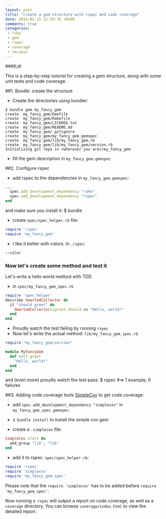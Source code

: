 ```yaml
---
layout: post
title: "create a gem structure with rspec and code coverage"
date: 2014-02-15 21:59:36 +0100
comments: true
categories: 
 - ruby
 - gem
 - rspec
 - coverage
 - recipie
---
```


###tl;dr

This is a step-by-step tutorial for creating a gem structure, along with some unit tests and code coverage.

<!-- more -->
##1. Bundle: create the structure

- Create the directories using bundler:
```
$ bundle gem my_fancy_gem
create  my_fancy_gem/Gemfile
create  my_fancy_gem/Rakefile
create  my_fancy_gem/LICENSE.txt
create  my_fancy_gem/README.md
create  my_fancy_gem/.gitignore
create  my_fancy_gem/my_fancy_gem.gemspec
create  my_fancy_gem/lib/my_fancy_gem.rb
create  my_fancy_gem/lib/my_fancy_gem/version.rb
Initializing git repo in <wherever you are>/my_fancy_gem
```
- fill the gem description in `my_fancy_gem.gemspec`

##2. Configure rspec

- add rspec to the dependencies in `my_fancy_gem.gemspec`:
```ruby my_fancy_gem.gemspec
...
  spec.add_development_dependency "rake"
  spec.add_development_dependency "rspec"
end
```
and make sure you install it: 
    $ bundle

- create `spec/spec_helper.rb` file:
```ruby spec/spec_helper.rb
require 'rspec'
require 'my_fancy_gem'
```

- I like it better with colors. In `.rspec`:
```ruby .rspec
--color
```

### Now let's create some method and test it
Let's write a hello world method with TDD

- in `spec/my_fancy_gem_spec.rb`
```ruby spec/my_fancy_gem_spec.rb
require 'spec_helper'
describe SmartadCollector do 
  it "should greet" do 
    SmartadCollector::greet.should == "Hello, world!"
  end
end
```
- Proudly watch the test failing by running `rspec`
- Now let's write the actual method: `lib/my_fancy_gem_spec.rb`
```ruby lib/my_fancy_gem.rb
require "my_fancy_gem/version"

module MyFancyGem
  def self.greet
    "Hello, world!"
  end
end
```
and (even more) proudly watch the test pass:
    $ rspec #=> 1 example, 0 failures

##3. Adding code coverage tools
[SimpleCov](https://github.com/colszowka/simplecov) to get code coverage:

- add `spec.add_development_dependency "simplecov"` in `my_fancy_gem_spec.gemspec`.
- `$ bundle install` to install the simple cov gem

- create a `.simplecov` file:
```ruby .simplecov
SimpleCov.start do 
  add_group "lib", "lib"
end
```

- add it to rspec: `spec/spec_helper.rb`:
```ruby spec/spec_helper.rb
require 'rspec'
require 'simplecov'
require 'my_fancy_gem_spec'
```
Please note that the `require 'simplecov'` has to be added before `require 'my_fancy_gem_spec'`.

Now running `$ rspec` will output a report on code coverage, as well as a `coverage` directory. You can browse `coverage/index.html` to view the detailed report.
